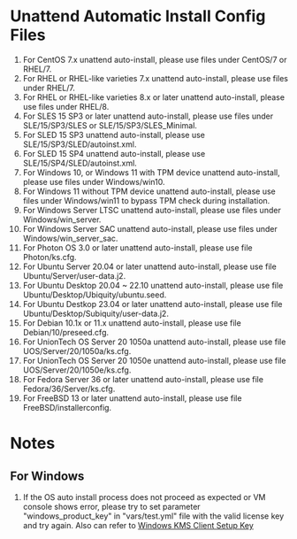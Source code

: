# Unattend Automatic Install Config Files
1. For CentOS 7.x unattend auto-install, please use files under CentOS/7 or RHEL/7.
2. For RHEL or RHEL-like varieties 7.x unattend auto-install, please use files under RHEL/7.
3. For RHEL or RHEL-like varieties 8.x or later unattend auto-install, please use files under RHEL/8.
4. For SLES 15 SP3 or later unattend auto-install, please use files under SLE/15/SP3/SLES or SLE/15/SP3/SLES_Minimal.
5. For SLED 15 SP3 unattend auto-install, please use SLE/15/SP3/SLED/autoinst.xml.
6. For SLED 15 SP4 unattend auto-install, please use SLE/15/SP4/SLED/autoinst.xml.
7. For Windows 10, or Windows 11 with TPM device unattend auto-install, please use files under Windows/win10.
8. For Windows 11 without TPM device unattend auto-install, please use files under Windows/win11 to bypass TPM check during installation.
9. For Windows Server LTSC unattend auto-install, please use files under Windows/win_server.
10. For Windows Server SAC unattend auto-install, please use files under Windows/win_server_sac.
11. For Photon OS 3.0 or later unattend auto-install, please use file Photon/ks.cfg.
12. For Ubuntu Server 20.04 or later unattend auto-install, please use file Ubuntu/Server/user-data.j2.
13. For Ubuntu Desktop 20.04 ~ 22.10 unattend auto-install, please use file Ubuntu/Desktop/Ubiquity/ubuntu.seed.
14. For Ubuntu Destkop 23.04 or later unattend auto-install, please use file Ubuntu/Desktop/Subiquity/user-data.j2.
15. For Debian 10.1x or 11.x unattend auto-install, please use file Debian/10/preseed.cfg.
16. For UnionTech OS Server 20 1050a unattend auto-install, please use file UOS/Server/20/1050a/ks.cfg.
17. For UnionTech OS Server 20 1050e unattend auto-install, please use file UOS/Server/20/1050e/ks.cfg.
18. For Fedora Server 36 or later unattend auto-install, please use file Fedora/36/Server/ks.cfg.
19. For FreeBSD 13 or later unattend auto-install, please use file FreeBSD/installerconfig.

# Notes
## For Windows
1. If the OS auto install process does not proceed as expected or VM console shows error,
please try to set parameter "windows_product_key" in "vars/test.yml" file with the valid
license key and try again.
Also can refer to [Windows KMS Client Setup Key](https://docs.microsoft.com/en-us/windows-server/get-started/kmsclientkeys)
